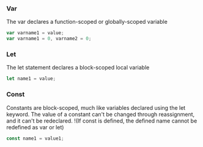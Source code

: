<link rel="stylesheet" href="https://cdn.jsdelivr.net/npm/bootstrap-icons@1.5.0/font/bootstrap-icons.css">
<link rel="stylesheet" href="../../lib/doc_style.css">

### Var
The var declares a function-scoped or globally-scoped variable
```js
var varname1 = value;
var varname1 = 0, varname2 = 0;
```

### Let
The let statement declares a block-scoped local variable
```js
let name1 = value;
```
### Const
Constants are block-scoped, much like variables declared using the let keyword. The value of a constant can't be changed through reassignment, and it can't be redeclared. !(If const is defined, the defined name cannot be redefined as var or let)
```js
const name1 = value1;
```









